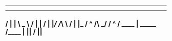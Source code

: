 ---
   _____  _______      _____  
  /  |  | \   _  \    /  |  | 
 /   |  |_/  /_\  \  /   |  |_
/    ^   /\  \_/   \/    ^   /
\____   |  \_____  /\____   | 
     |__|        \/      |__| 
---